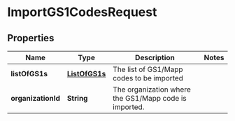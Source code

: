 
# ImportGS1CodesRequest

## Properties
Name | Type | Description | Notes
------------ | ------------- | ------------- | -------------
**listOfGS1s** | [**ListOfGS1s**](ListOfGS1s.md) | The list of GS1/Mapp codes to be imported | 
**organizationId** | **String** | The organization where the GS1/Mapp code is imported. | 



